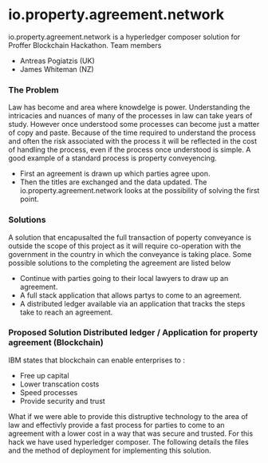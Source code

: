 # io.property.agreement.network
io.property.agreement.network is a hyperledger composer solution for Proffer Blockchain Hackathon.
Team members 
* Antreas Pogiatzis (UK)
* James Whiteman (NZ)

### The Problem 
Law has become and area where knowdelge is power. Understanding the intricacies and nuances of many of the processes in law can take years of study. However once understood some processes can become just a matter of copy and paste. Because of the time required to understand the process and often the risk associated with the process it will be reflected in the cost of handling the process, even if the process once understood is simple. 
A good example of a standard process is property conveyencing. 
* First an agreement is drawn up which parties agree upon. 
* Then the titles are exchanged and the data updated.
The io.property.agreement.network looks at the possibility of solving the first point. 

### Solutions 
A solution that encapusalted the full transaction of poperty conveyance is outside the scope of this project as it will require co-operation with the government in the country in which the conveyance is taking place.
Some possible solutions to the completing the agreement are listed below 
* Continue with parties going to their local lawyers to draw up an agreement. 
* A full stack application that allows partys to come to an agreement.
* A distributed ledger available via an application that tracks the steps take to reach an agreement.

### Proposed Solution Distributed ledger / Application for property agreement (Blockchain)
IBM states that blockchain can enable enterprises to :
* Free up capital
* Lower transcation costs
* Speed processes
* Provide security and trust

What if we were able to provide this distruptive technology to the area of law and effectivly provide a fast process for parties to come to an agreement with a lower cost in a way that was secure and trusted.
For this hack we have used hyperledger composer. The following details the files and the method of deployment for implementing this solution. 



